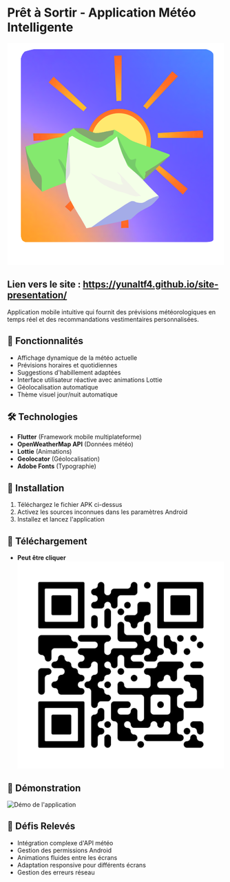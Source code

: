 # Prêt à Sortir - Application Météo Intelligente

![Bannière du projet](assets/favicon.png)

## Lien vers le site : https://yunaltf4.github.io/site-presentation/

Application mobile intuitive qui fournit des prévisions météorologiques en temps réel et des recommandations vestimentaires personnalisées.

## 🌟 Fonctionnalités
- Affichage dynamique de la météo actuelle
- Prévisions horaires et quotidiennes
- Suggestions d'habillement adaptées
- Interface utilisateur réactive avec animations Lottie
- Géolocalisation automatique
- Thème visuel jour/nuit automatique

## 🛠 Technologies
- **Flutter** (Framework mobile multiplateforme)
- **OpenWeatherMap API** (Données météo)
- **Lottie** (Animations)
- **Geolocator** (Géolocalisation)
- **Adobe Fonts** (Typographie)

## 🚀 Installation
1. Téléchargez le fichier APK ci-dessus
2. Activez les sources inconnues dans les paramètres Android
3. Installez et lancez l'application

## 📱 Téléchargement
- **Peut être cliquer**
[![Télécharger l'APK](assets/pres_a_sortir_qr.png)](https://www.mediafire.com/file/yitd097q7h59p4t/Pr%C3%AAt-%C3%A0-Sortir.apk/file)

## 🎥 Démonstration
![Démo de l'application](assets/demo.gif)

## 🧠 Défis Relevés
- Intégration complexe d'API météo
- Gestion des permissions Android
- Animations fluides entre les écrans
- Adaptation responsive pour différents écrans
- Gestion des erreurs réseau

